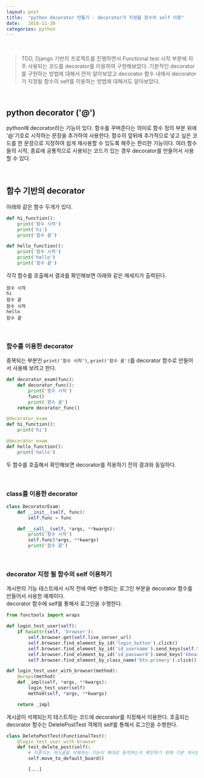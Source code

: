 ```yaml
---
layout: post
title:  "python decorator 만들기 - decorator가 지정될 함수의 self 이용"
date:   2016-11-30
categories: python
---
```


<br>  

> TDD, Django 기반의 프로젝트를 진행하면서 Functional test 시작 부분에 자주 사용되는 코드를 decorator를 이용하여 구현해보았다. 기본적인 decorator를 구현하는 방법에 대해서 먼저 알아보았고 decorator 함수 내에서 decorator가 지정될 함수의 self를 이용하는 방법에 대해서도 알아보았다.  

<br>  

## python decorator ('@')  

python에 decorator라는 기능이 있다. 함수를 꾸며준다는 의미로 함수 정의 부분 위에 '@'기호로 시작하는 문장을 추가하여 사용한다. 함수의 앞뒤에 추가적으로 넣고 싶은 코드를 한 문장으로 지정하여 쉽게 재사용할 수 있도록 해주는 편리한 기능이다. 여러 함수들의 시작, 종료에 공통적으로 사용되는 코드가 있는 경우 decorator를 만들어서 사용할 수 있다.  

<br>  

## 함수 기반의 decorator  

아래와 같은 함수 두개가 있다.  

```python
def hi_function():
    print('함수 시작')
    print('hi')
    print('함수 끝')

def hello_function():
    print('함수 시작')
    print('hello')
    print('함수 끝')
```  

각각 함수를 호출해서 결과를 확인해보면 아래와 같은 메세지가 출력된다.  

```
함수 시작
hi
함수 끝
함수 시작
hello
함수 끝
```  

<br>  

### 함수를 이용한 decorator  

중복되는 부분인 `print('함수 시작')`, `print('함수 끝')`를 decorator 함수로 만들어서 사용해 보려고 한다.  

```python
def decorator_exam(func):
    def decorator_func():
        print('함수 시작')
        func()
        print('함수 끝')
    return decorator_func()

@decorator_exam
def hi_function():
    print('hi')

@decorator_exam
def hello_function():
    print('hello')
```  

두 함수를 호출해서 확인해보면 decorator를 적용하기 전의 결과와 동일하다.

<br>  

### class를 이용한 decorator  

```python
class DecoratorExam:
    def __init__(self, func):
        self.func = func

    def __call__(self, *args, **kwargs):
        print('함수 시작')
        self.func(*args, **kwargs)
        print('함수 끝')
```  

<br>  

### decorator 지정 될 함수의 self 이용하기  

게시판의 기능 테스트에서 시작 전에 매번 수행되는 로그인 부분을 decorator 함수를 만들어서 사용한 예제이다.  
decorator 함수에 self를 통해서 로그인을 수행한다.  

```python
from functools import wraps

def login_test_user(self):
    if hasattr(self, 'browser'):
        self.browser.get(self.live_server_url)
        self.browser.find_element_by_id('login_button').click()
        self.browser.find_element_by_id('id_username').send_keys(self.test_user.username)
        self.browser.find_element_by_id('id_password').send_keys('kboard123')
        self.browser.find_element_by_class_name('btn-primary').click()

def login_test_user_with_browser(method):
    @wraps(method)
    def _impl(self, *args, **kwargs):
        login_test_user(self)
        method(self, *args, **kwargs)

    return _impl
```  

게시글이 삭제되는지 테스트하는 코드에 decorator를 지정해서 이용한다. 호출되는 decorator 함수는 DeletePostTest 객체의 self를 통해서 로그인을 수행한다.  

```python
class DeletePostTest(FunctionalTest):
    @login_test_user_with_browser
    def test_delete_post(self):
        # 지훈이는 게시글을 삭제하는 기능이 제대로 동작하는지 확인하기 위해 기본 게시판으로 이동한다.
        self.move_to_default_board()

        [...]
```
